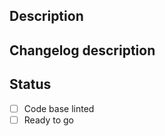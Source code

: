 <!-- Thank you for your contribution! -->

## Description
<!-- Provide a brief description of the PR's purpose here. -->

## Changelog description
<!-- Provide a brief single sentence for the changelog. -->

## Status
<!-- Please `poetry install; bash scripts/format.sh` in the base folder. -->
- [ ] Code base linted
- [ ] Ready to go
